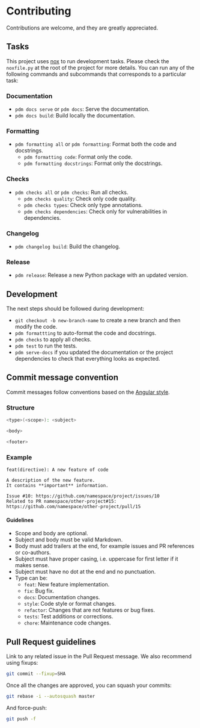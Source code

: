 # Contributing

Contributions are welcome, and they are greatly appreciated.

## Tasks

This project uses [nox](https://nox.thea.codes/en/stable/) to run development tasks. Please check the `noxfile.py` at the root of
the project for more details. You can run any of the following commands and subcommands that corresponds to a particular task:

### Documentation

- `pdm docs serve` or `pdm docs`: Serve the documentation.
- `pdm docs build`: Build locally the documentation.

### Formatting

- `pdm formatting all` or `pdm formatting`: Format both the code and docstrings.
    - `pdm formatting code`: Format only the code.
    - `pdm formatting docstrings`: Format only the docstrings.

### Checks

- `pdm checks all` or `pdm checks`: Run all checks.
    - `pdm checks quality`: Check only code quality.
    - `pdm checks types`: Check only type annotations.
    - `pdm checks dependencies`: Check only for vulnerabilities in dependencies.

### Changelog

- `pdm changelog build`: Build the changelog.

### Release

- `pdm release`: Release a new Python package with an updated version.

## Development

The next steps should be followed during development:

- `git checkout -b new-branch-name` to create a new branch and then modify the code.
- `pdm formattting` to auto-format the code and docstrings.
- `pdm checks` to apply all checks.
- `pdm test` to run the tests.
- `pdm serve-docs` if you updated the documentation or the project dependencies to check that everything looks as expected.

## Commit message convention

Commit messages follow conventions based on the [Angular
style](https://gist.github.com/stephenparish/9941e89d80e2bc58a153#format-of-the-commit-message).

### Structure

```bash
<type>(<scope>): <subject>

<body>

<footer>
```

### Example

```
feat(directive): A new feature of code

A description of the new feature.
It contains **important** information.

Issue #10: https://github.com/namespace/project/issues/10
Related to PR namespace/other-project#15: https://github.com/namespace/other-project/pull/15
```

#### Guidelines

- Scope and body are optional.
- Subject and body must be valid Markdown.
- Body must add trailers at the end, for example issues and PR references or co-authors.
- Subject must have proper casing, i.e. uppercase for first letter if it makes sense.
- Subject must have no dot at the end and no punctuation.
- Type can be:
    - `feat`: New feature implementation.
    - `fix`: Bug fix.
    - `docs`: Documentation changes.
    - `style`: Code style or format changes.
    - `refactor`: Changes that are not features or bug fixes.
    - `tests`: Test additions or corrections.
    - `chore`: Maintenance code changes.

## Pull Request guidelines

Link to any related issue in the Pull Request message. We also recommend using fixups:

```bash
git commit --fixup=SHA
```

Once all the changes are approved, you can squash your commits:

```bash
git rebase -i --autosquash master
```

And force-push:

```bash
git push -f
```
